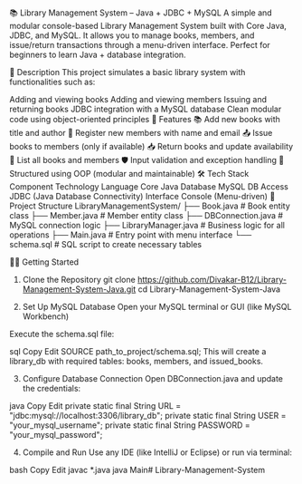📚 Library Management System – Java + JDBC + MySQL
A simple and modular console-based Library Management System built with Core Java, JDBC, and MySQL. It allows you to manage books, members, and issue/return transactions through a menu-driven interface. Perfect for beginners to learn Java + database integration.

📝 Description
This project simulates a basic library system with functionalities such as:

Adding and viewing books
Adding and viewing members
Issuing and returning books
JDBC integration with a MySQL database
Clean modular code using object-oriented principles
🚀 Features
📚 Add new books with title and author
👤 Register new members with name and email
📤 Issue books to members (only if available)
📥 Return books and update availability
📄 List all books and members
🛡️ Input validation and exception handling
🧱 Structured using OOP (modular and maintainable)
🛠️ Tech Stack
Component	Technology
Language	Core Java
Database	MySQL
DB Access	JDBC (Java Database Connectivity)
Interface	Console (Menu-driven)
📁 Project Structure
LibraryManagementSystem/ ├── Book.java # Book entity class ├── Member.java # Member entity class ├── DBConnection.java # MySQL connection logic ├── LibraryManager.java # Business logic for all operations ├── Main.java # Entry point with menu interface └── schema.sql # SQL script to create necessary tables

🧑‍💻 Getting Started
1. Clone the Repository
git clone https://github.com/Divakar-B12/Library-Management-System-Java.git cd Library-Management-System-Java

2. Set Up MySQL Database
Open your MySQL terminal or GUI (like MySQL Workbench)

Execute the schema.sql file:

sql Copy Edit SOURCE path_to_project/schema.sql; This will create a library_db with required tables: books, members, and issued_books.

3. Configure Database Connection
Open DBConnection.java and update the credentials:

java Copy Edit private static final String URL = "jdbc:mysql://localhost:3306/library_db"; private static final String USER = "your_mysql_username"; private static final String PASSWORD = "your_mysql_password";

4. Compile and Run
Use any IDE (like IntelliJ or Eclipse) or run via terminal:

bash Copy Edit javac *.java java Main# Library-Management-System
